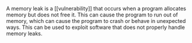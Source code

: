 A memory leak is a [[vulnerability]] that occurs when a program allocates memory but does not free it. This can cause the program to run out of memory, which can cause the program to crash or behave in unexpected ways. This can be used to exploit software that does not properly handle memory leaks.